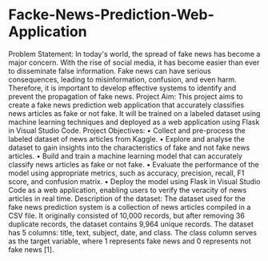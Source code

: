 # Facke-News-Prediction-Web-Application

Problem Statement:
In today's world, the spread of fake news has become a major concern. With the rise of social media, it has become easier than ever to disseminate false information. Fake news can have serious consequences, leading to misinformation, confusion, and even harm. Therefore, it is important to develop effective systems to identify and prevent the propagation of fake news.
Project Aim:
This project aims to create a fake news prediction web application that accurately classifies news articles as fake or not fake. It will be trained on a labeled dataset using machine learning techniques and deployed as a web application using Flask in Visual Studio Code.
Project Objectives:
•	Collect and pre-process the labeled dataset of news articles from Kaggle.
•	Explore and analyse the dataset to gain insights into the characteristics of fake and not fake news articles.
•	Build and train a machine learning model that can accurately classify news articles as fake or not fake.
•	Evaluate the performance of the model using appropriate metrics, such as accuracy, precision, recall, F1 score, and confusion matrix.
•	Deploy the model using Flask in Visual Studio Code as a web application, enabling users to verify the veracity of news articles in real time.
Description of the dataset: The dataset used for the fake news prediction system is a collection of news articles compiled in a CSV file. It originally consisted of 10,000 records, but after removing 36 duplicate records, the dataset contains 9,964 unique records. The dataset has 5 columns: title, text, subject, date, and class. The class column serves as the target variable, where 1 represents fake news and 0 represents not fake news [1].

 
